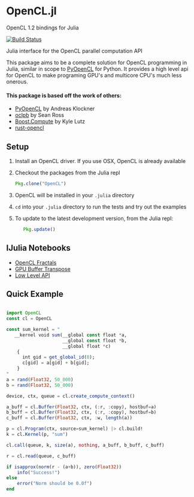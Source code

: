 # OpenCL.jl

OpenCL 1.2 bindings for Julia

[![Build Status](https://travis-ci.org/jakebolewski/OpenCL.jl.png)](https://travis-ci.org/jakebolewski/OpenCL.jl)

Julia interface for the OpenCL parallel computation API

This package aims to be a complete solution for OpenCL programming in Julia, similar in scope to [PyOpenCL] for Python.
It provides a high level api for OpenCL to make programing GPU's and multicore CPU's much less onerous.

#### This package is based off the work of others:
  * [PyOpenCL] by Andreas Klockner
  * [oclpb]    by Sean Ross
  * [Boost.Compute] by Kyle Lutz
  * [rust-opencl]

[PyOpenCL]: http://mathema.tician.de/software/pyopencl/
[oclpb]: https://github.com/srossross/oclpb
[Boost.Compute]:https://github.com/kylelutz/compute
[rust-opencl]: https://github.com/luqmana/rust-opencl

## Setup
1. Install an OpenCL driver. If you use OSX, OpenCL is already available
2. Checkout the packages from the Julia repl

     ```julia
     Pkg.clone("OpenCL")
     ```
     
3. OpenCL will be installed in your ``.julia`` directory
4. ``cd`` into your ``.julia`` directory to run the tests and try out the examples
5. To update to the latest development version, from the Julia repl:
      
      ```julia
         Pkg.update()
      ```

## IJulia Notebooks
  * [OpenCL Fractals]
  * [GPU Buffer Transpose]
  * [Low Level API]

[OpenCL Fractals]:http://nbviewer.ipython.org/7436359
[GPU Buffer Transpose]:http://nbviewer.ipython.org/7436439
[Low Level API]:http://nbviewer.ipython.org/7452048

## Quick Example

```julia

import OpenCL
const cl = OpenCL

const sum_kernel = "
   __kernel void sum(__global const float *a,
                     __global const float *b, 
                     __global float *c)
    {
      int gid = get_global_id(0);
      c[gid] = a[gid] + b[gid];
    }
"
a = rand(Float32, 50_000)
b = rand(Float32, 50_000)

device, ctx, queue = cl.create_compute_context()

a_buff = cl.Buffer(Float32, ctx, (:r, :copy), hostbuf=a)
b_buff = cl.Buffer(Float32, ctx, (:r, :copy), hostbuf=b)
c_buff = cl.Buffer(Float32, ctx, :w, length(a))

p = cl.Program(ctx, source=sum_kernel) |> cl.build!
k = cl.Kernel(p, "sum")

cl.call(queue, k, size(a), nothing, a_buff, b_buff, c_buff)

r = cl.read(queue, c_buff)

if isapprox(norm(r - (a+b)), zero(Float32))
    info("Success!")
else
    error("Norm should be 0.0f")
end
```
